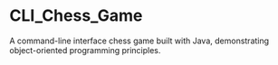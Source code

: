# CLI_Chess_Game
 A command-line interface chess game built with Java, demonstrating object-oriented programming principles.
